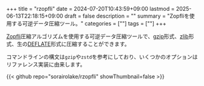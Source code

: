 +++
title = "rzopfli"
date = 2024-07-20T10:43:59+09:00
lastmod = 2025-06-13T22:18:15+09:00
draft = false
description = ""
summary = "Zopfliを使用する可逆データ圧縮ツール。"
categories = [""]
tags = [""]
+++

[Zopfli](https://github.com/google/zopfli)圧縮アルゴリズムを使用する可逆データ圧縮ツールで、[gzip](https://datatracker.ietf.org/doc/html/rfc1952)形式、[zlib](https://datatracker.ietf.org/doc/html/rfc1950)形式、生の[DEFLATE](https://datatracker.ietf.org/doc/html/rfc1951)形式に圧縮することができます。

コマンドラインの構文は`gzip`や`zstd`を参考にしており、いくつかのオプションはリファレンス実装に由来します。

{{< github repo="sorairolake/rzopfli" showThumbnail=false >}}
